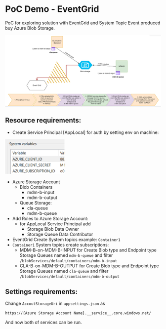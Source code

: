 # PoC Demo - EventGrid
PoC for exploring solution with EventGrid and System Topic Event produced buy Azure Blob Storage.

![plot](/assets/Screenshot%202023-01-24%20161509.png)

## Resource requirements:
- Create Service Principal [AppLocal] for auth by setting env on machine:

![plot](/assets/Screenshot%202023-01-24%20150248.png)

- Azure Storage Account 
    - Blob Containers 
        - mdm-b-input
        - mdm-b-output
    - Queue Storage:
        - cla-queue
        - mdm-b-queue
- Add Roles to Azure Storage Account:
    - for AppLocal Service Principal add
        - Storage Blob Data Owner
        - Storage Queue Data Contributor
- EventGrid Create System topics example: `Container1`
- `Container1` System topics create subscriptions:
    - MDM-B-on-MDM-B-INPUT for Create Blob type and Endpoint type Storage Queues named `mdm-b-queue` and filter `/blobServices/default/containers/mdm-b-input`
    - CLA-B-on-MDM-B-OUTPUT for Create Blob type and Endpoint type Storage Queues named `cla-queue` and filter `/blobServices/default/containers/mdm-b-output`

## Settings requirements:
Change `AccoutStorageUri` in `appsettings.json` as
```
https://{Azure Storage Account Name}.__service__.core.windows.net/
```

And now both of services can be run.